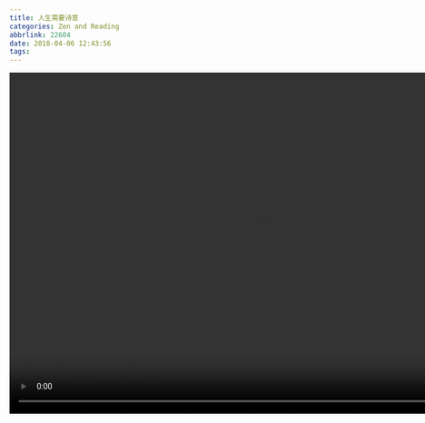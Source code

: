 ```yaml
---
title: 人生需要诗意
categories: Zen and Reading
abbrlink: 22604
date: 2018-04-06 12:43:56
tags:
---
```


<video width="880" height="600 " src=" https://gslb.miaopai.com/stream/QyqoEgxHyITAR6xbZR-rvyL1m3Oiu34TGbd~cg__.mp4?ssig=be66a535724fffe92d757ff9f7c68d51&time_stamp=1522992892243&cookie_id=&vend=1&os=3&partner=1&platform=2&cookie_id=&refer=miaopai&scid=QyqoEgxHyITAR6xbZR-rvyL1m3Oiu34TGbd%7Ecg__" poster=" " controls='controls' autostart="false">
</video>

